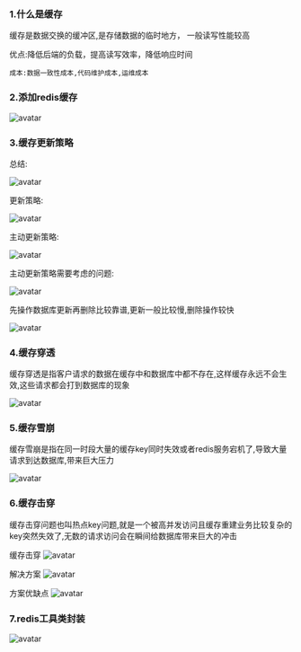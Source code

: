 ### 1.什么是缓存
缓存是数据交换的缓冲区,是存储数据的临时地方，
一般读写性能较高

优点:降低后端的负载，提高读写效率，降低响应时间

`成本:数据一致性成本,代码维护成本,运维成本`


### 2.添加redis缓存

![avatar](02.cache-redis-idea.jpg)


### 3.缓存更新策略
总结:

![avatar](01.cache-update-policy.jpg)



更新策略:

![avatar](03.cache-update-policy.jpg)



主动更新策略:

![avatar](04.cache-update-policy.jpg)


主动更新策略需要考虑的问题:

![avatar](05.cache-update-policy.jpg)


先操作数据库更新再删除比较靠谱,更新一般比较慢,删除操作较快

![avatar](06.cache-update-policy.jpg)


### 4.缓存穿透
缓存穿透是指客户请求的数据在缓存中和数据库中都不存在,这样缓存永远不会生效,这些请求都会打到数据库的现象

![avatar](07.cache-penetration.jpg)

### 5.缓存雪崩
缓存雪崩是指在同一时段大量的缓存key同时失效或者redis服务宕机了,导致大量请求到达数据库,带来巨大压力

![avatar](08.cache-avalanche.jpg)


### 6.缓存击穿
缓存击穿问题也叫热点key问题,就是一个被高并发访问且缓存重建业务比较复杂的key突然失效了,无数的请求访问会在瞬间给数据库带来巨大的冲击

缓存击穿
![avatar](09.cache-breakdown.jpg)

解决方案
![avatar](10.cache-breakdown.jpg)

方案优缺点
![avatar](11.cache-breakdown.jpg)


### 7.redis工具类封装
![avatar](12.cache-utils.jpg)







